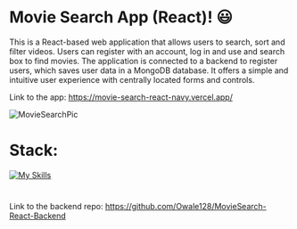 # Movie Search App (React)! 😃

This is a React-based web application that allows users to search, sort and filter videos. Users can register with an account, log in and use and search box to find movies. The application is connected to a backend to register users, which saves user data in a MongoDB database. It offers a simple and intuitive user experience with centrally located forms and controls.

Link to the app: https://movie-search-react-navy.vercel.app/

![MovieSearchPic](https://github.com/Owale128/MovieSearch-React-Backend/assets/110387474/f2d9dfb7-cea9-4eda-83a2-a3c88c4c2323)
# Stack:
[![My Skills](https://skillicons.dev/icons?i=vite,ts,react,html,sass,vercel&perline=3)](https://skillicons.dev)
#
Link to the backend repo: https://github.com/Owale128/MovieSearch-React-Backend

